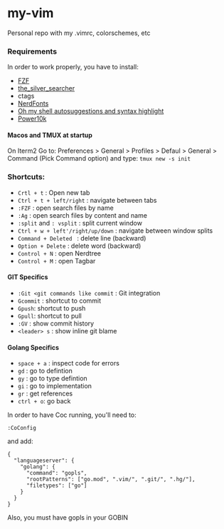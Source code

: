 # my-vim
Personal repo with my .vimrc, colorschemes, etc

### Requirements

In order to work properly, you have to install:

* [FZF](https://github.com/junegunn/fzf)
* [the_silver_searcher](https://github.com/ggreer/the_silver_searcher)
* ctags
* [NerdFonts](https://github.com/ryanoasis/nerd-fonts)
* [Oh my shell autosuggestions and syntax highlight](https://gist.github.com/dogrocker/1efb8fd9427779c827058f873b94df95)
* [Power10k](https://github.com/romkatv/powerlevel10k)

#### Macos and TMUX at startup

On Iterm2 Go to: Preferences > General > Profiles > Defaul > General > Command (Pick Command option) and type:
`tmux new -s init`

### Shortcuts:
* `Crtl + t` : Open new tab
* `Ctrl + t + left/right` : navigate between tabs
* `:FZF` : open search files by name
* `:Ag` : open search files by content and name
* `:split` and `: vsplit` : split current window
* `Ctrl + w + left'/right/up/down` : navigate between window splits
* `Command + Deleted ` : delete line (backward)
* `Option + Delete` : delete word (backward)
* `Control + N` : open Nerdtree 
* `Control + M` : open Tagbar


#### GIT Specifics
* `:Git <git commands like commit` : Git integration
* `Gcommit` : shortcut to commit
* `Gpush`: shortcut to push 
* `Gpull`: shortcut to pull
* `:GV` : show commit history
* `<leader> s` : show inline git blame


#### Golang Specifics
* `space + a` : inspect code for errors
* `gd` : go to defintion
* `gy` : go to type defintion
* `gi` : go to implementation
* `gr` : get references 
* `ctrl + o`: go back


In order to have Coc running, you'll need to:
```
:CoConfig
```
and add:
```
{
  "languageserver": {
    "golang": {
      "command": "gopls",
      "rootPatterns": ["go.mod", ".vim/", ".git/", ".hg/"],
      "filetypes": ["go"]
    }
  }
}
```

Also, you must have gopls in your GOBIN
